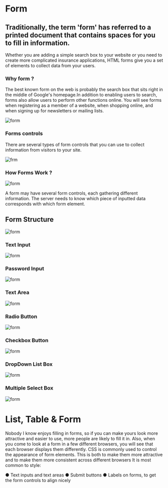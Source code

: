 
# Form 

## Traditionally, the term 'form' has referred to a printed document that contains spaces for you to fill in information.

Whether you are adding a simple search box to your website or you need to create more complicated insurance applications, HTML forms give you a set of elements to collect data from your users.

### Why form ?

The best known form on the web is probably the search box that sits right in the middle of Google's homepage.In addition to enabling users to search, forms also allow users to perform other functions online. You will see forms when registering as a member of a website, when shopping online, and when signing up for newsletters or mailing lists.

![form](fo.png)

### Forms controls 

There are several types of form controls that you can use to collect information from visitors to your site.


![frm](for.png)


### How Forms Work ?



![form](work.png)




A form may have several form controls, each gathering different information. The server needs to know which piece of inputted data corresponds with which form element.


## Form Structure

![form](fors.png)


### Text Input

![form](text.png)



### Password Input

![form](fpass.png)



### Text Area

![form](area.png)


### Radio Button

![form](rad.png)



### Checkbox Button

![form](che.png)



### DropDown List Box

![form](dro.png)



### Multiple Select Box


![form](mul.png)





# List, Table & Form 

Nobody I know enjoys filling in forms, so if you can make yours look more attractive and easier to use, more people are likely to fill it in. Also, when you come to look at a form in a few different browsers, you will see that
each browser displays them differently.
CSS is commonly used to control the appearance of form elements. This is both to make them more attractive and to make them more consistent across different browsers It is most common to style:

● Text inputs and text areas
● Submit buttons
● Labels on forms, to get the form controls to align nicely


